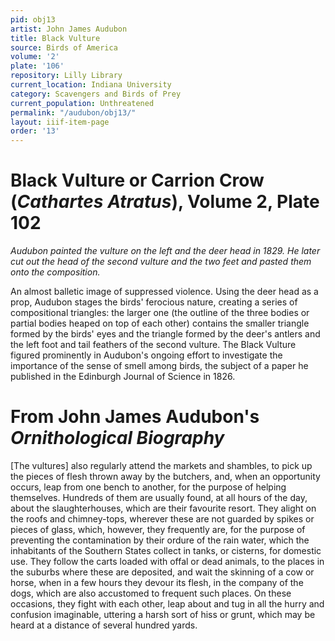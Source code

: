 ```yaml
---
pid: obj13
artist: John James Audubon
title: Black Vulture
source: Birds of America
volume: '2'
plate: '106'
repository: Lilly Library
current_location: Indiana University
category: Scavengers and Birds of Prey
current_population: Unthreatened
permalink: "/audubon/obj13/"
layout: iiif-item-page
order: '13'
---
```


# Black Vulture or Carrion Crow (_Cathartes Atratus_), Volume 2, Plate 102

_Audubon painted the vulture on the left and the deer head in 1829. He later cut out the head of the second vulture and the two feet and pasted them onto the composition._

An almost balletic image of suppressed violence. Using the deer head as a prop, Audubon stages the birds' ferocious nature, creating a series of compositional triangles: the larger one (the outline of the three bodies or partial bodies heaped on top of each other) contains the smaller triangle formed by the birds' eyes and the triangle formed by the deer's antlers and the left foot and tail feathers of the second vulture. The Black Vulture figured prominently in Audubon's ongoing effort to investigate the importance of the sense of smell among birds, the subject of a paper he published in the Edinburgh Journal of Science in 1826.

# From John James Audubon's _Ornithological Biography_

[The vultures] also regularly attend the markets and shambles, to pick up the pieces of flesh thrown away by the butchers, and, when an opportunity occurs, leap from one bench to another, for the purpose of helping themselves. Hundreds of them are usually found, at all hours of the day, about the slaughterhouses, which are their favourite resort. They alight on the roofs and chimney-tops, wherever these are not guarded by spikes or pieces of glass, which, however, they frequently are, for the purpose of preventing the contamination by their ordure of the rain water, which the inhabitants of the Southern States collect in tanks, or cisterns, for domestic use. They follow the carts loaded with offal or dead animals, to the places in the suburbs where these are deposited, and wait the skinning of a cow or horse, when in a few hours they devour its flesh, in the company of the dogs, which are also accustomed to frequent such places. On these occasions, they fight with each other, leap about and tug in all the hurry and confusion imaginable, uttering a harsh sort of hiss or grunt, which may be heard at a distance of several hundred yards.
